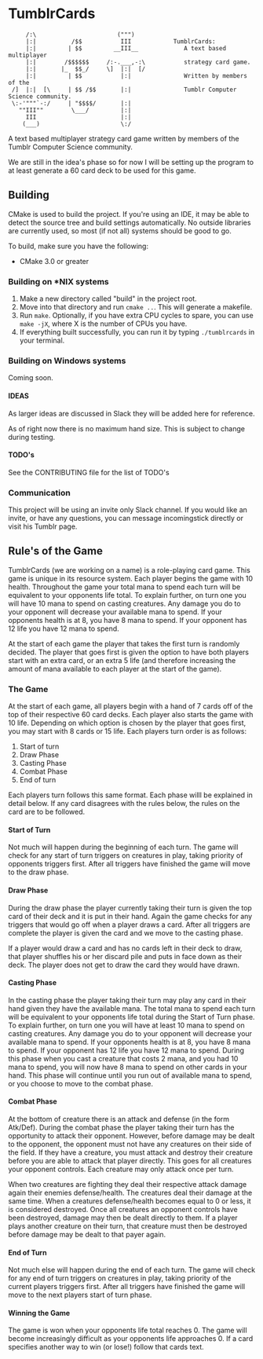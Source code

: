 # TumblrCards

```
     /:\                       (""")
     |:|          /$$           III            TumblrCards:
     |:|         | $$         __III__             A text based multiplayer
     |:|        /$$$$$$     /:-.___,-:\           strategy card game.
     |:|       |_  $$_/     \]  |:|  [/
     |:|         | $$           |:|               Written by members of the
 /]  |:|  [\     | $$ /$$       |:|               Tumblr Computer Science community.
 \:-'"""`-:/     | "$$$$/       |:|
   ""III""        \___/         |:|
     III                        |:|
    (___)                       \:/
```

A text based multiplayer strategy card game written by members of the Tumblr Computer Science community.

We are still in the idea's phase so for now I will be setting up the program to at least generate 
a 60 card deck to be used for this game.

## Building
CMake is used to build the project. If you're using an IDE, it may be able to detect the source tree and build settings automatically. No outside libraries are currently used, so most (if not all) systems should be good to go.

To build, make sure you have the following:
* CMake 3.0 or greater

### Building on *NIX systems

1. Make a new directory called "build" in the project root. 
2. Move into that directory and run `cmake ..`. This will generate a makefile.
3. Run `make`. Optionally, if you have extra CPU cycles to spare, you can use `make -jX`, where X is the number of CPUs you have.
4. If everything built successfully, you can run it by typing `./tumblrcards` in your terminal.

### Building on Windows systems
Coming soon.

#### IDEAS

As larger ideas are discussed in Slack they will be added here for reference.

As of right now there is no maximum hand size. This is subject to change during testing.

#### TODO's

See the CONTRIBUTING file for the list of TODO's

### Communication

This project will be using an invite only Slack channel. If you would like an invite, or have any questions, you can message incomingstick directly or visit his Tumblr page.

## Rule's of the Game

TumblrCards (we are working on a name) is a role-playing card game. This game is unique in its resource system. Each player begins the game with 10 health. Throughout the game your total mana to spend each turn will be equivalent to your opponents life total. To explain further, on turn one you will have 10 mana to spend on casting creatures. Any damage you do to your opponent will decrease your available mana to spend. If your opponents health is at 8, you have 8 mana to spend. If your opponent has 12 life you have 12 mana to spend.

At the start of each game the player that takes the first turn is randomly decided. The player that goes first is given the option to have both players start with an extra card, or an extra 5 life (and therefore increasing the amount of mana available to each player at the start of the game).

### The Game

At the start of each game, all players begin with a hand of 7 cards off of the top of their respective 60 card decks. Each player also starts the game with 10 life. Depending on which option is chosen by the player that goes first, you may start with 8 cards or 15 life. Each players turn order is as follows:

1. Start of turn
2. Draw Phase
3. Casting Phase
4. Combat Phase
5. End of turn

Each players turn follows this same format. Each phase willl be explained in detail below. If any card disagrees with the rules below, the rules on the card are to be followed.

#### Start of Turn

Not much will happen during the beginning of each turn. The game will check for any start of turn triggers on creatures in play, taking priority of opponents triggers first. After all triggers have finished the game will move to the draw phase.

#### Draw Phase

During the draw phase the player currently taking their turn is given the top card of their deck and it is put in their hand. Again the game checks for any triggers that would go off when a player draws a card. After all triggers are complete the player is given the card and we move to the casting phase.

If a player would draw a card and has no cards left in their deck to draw, that player shuffles his or her discard pile and puts in face down as their deck. The player does not get to draw the card they would have drawn.

#### Casting Phase

In the casting phase the player taking their turn may play any card in their hand given they have the available mana. The total mana to spend each turn will be equivalent to your opponents life total during the Start of Turn phase. To explain further, on turn one you will have at least 10 mana to spend on casting creatures. Any damage you do to your opponent will decrease your available mana to spend. If your opponents health is at 8, you have 8 mana to spend. If your opponent has 12 life you have 12 mana to spend. During this phase when you cast a creature that costs 2 mana, and you had 10 mana to spend, you will now have 8 mana to spend on other cards in your hand. This phase will continue until you run out of available mana to spend, or you choose to move to the combat phase.

#### Combat Phase

At the bottom of creature there is an attack and defense (in the form Atk/Def). During the combat phase the player taking their turn has the opportunity to attack their opponent. However, before damage may be dealt to the opponent, the opponent must not have any creatures on their side of the field. If they have a creature, you must attack and destroy their creature before you are able to attack that player directly. This goes for all creatures your opponent controls. Each creature may only attack once per turn.

When two creatures are fighting they deal their respective attack damage again their enemies defense/health. The creatures deal their damage at the same time. When a creatures defense/health becomes equal to 0 or less, it is considered destroyed. Once all creatures an opponent controls have been destroyed, damage may then be dealt directly to them. If a player plays another creature on their turn, that creature must then be destroyed before damage may be dealt to that payer again.

#### End of Turn 

Not much else will happen during the end of each turn. The game will check for any end of turn triggers on creatures in play, taking priority of the current players triggers first. After all triggers have finished the game will move to the next players start of turn phase.

#### Winning the Game

The game is won when your opponents life total reaches 0. The game will become increasingly difficult as your opponents life approaches 0. If a card specifies another way to win (or lose!) follow that cards text.
